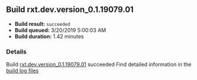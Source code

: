 ## Build rxt.dev.version_0.1.19079.01
- **Build result:** `succeeded`
- **Build queued:** 3/20/2019 5:00:03 AM
- **Build duration:** 1.42 minutes
### Details
Build [rxt.dev.version_0.1.19079.01](https://winappstudio.visualstudio.com/web/build.aspx?pcguid=a4ef43be-68ce-4195-a619-079b4d9834c2&builduri=vstfs%3a%2f%2f%2fBuild%2fBuild%2f27308) succeeded
Find detailed information in the [build log files](https://uwpctdiags.blob.core.windows.net/buildlogs/rxt.dev.version_0.1.19079.01_logs.zip)
